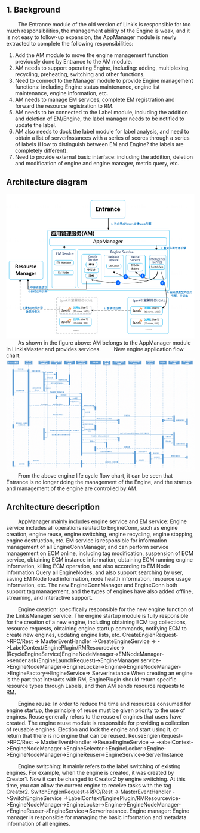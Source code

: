 ## 1. Background
&nbsp;&nbsp;&nbsp;&nbsp;&nbsp;&nbsp;&nbsp;&nbsp;The Entrance module of the old version of Linkis is responsible for too much responsibilities, the management ability of the Engine is weak, and it is not easy to follow-up expansion, the AppManager module is newly extracted to complete the following responsibilities:
1. Add the AM module to move the engine management function previously done by Entrance to the AM module.
2. AM needs to support operating Engine, including: adding, multiplexing, recycling, preheating, switching and other functions.
3. Need to connect to the Manager module to provide Engine management functions: including Engine status maintenance, engine list maintenance, engine information, etc.
4. AM needs to manage EM services, complete EM registration and forward the resource registration to RM.
5. AM needs to be connected to the Label module, including the addition and deletion of EM/Engine, the label manager needs to be notified to update the label.
6. AM also needs to dock the label module for label analysis, and need to obtain a list of serverInstances with a series of scores through a series of labels (How to distinguish between EM and Engine? the labels are completely different).
7. Need to provide external basic interface: including the addition, deletion and modification of engine and engine manager, metric query, etc.
## Architecture diagram
![AppManager03](/src/assets/docs/architecture/linkis_manager/app-manager-03.png)
&nbsp;&nbsp;&nbsp;&nbsp;&nbsp;&nbsp;&nbsp;&nbsp;As shown in the figure above: AM belongs to the AppManager module in LinkisMaster and provides services.
&nbsp;&nbsp;&nbsp;&nbsp;&nbsp;&nbsp;&nbsp;&nbsp;New engine application flow chart:
![AppManager02](/src/assets/docs/architecture/linkis_manager/app-manager-02.png)
&nbsp;&nbsp;&nbsp;&nbsp;&nbsp;&nbsp;&nbsp;&nbsp;From the above engine life cycle flow chart, it can be seen that Entrance is no longer doing the management of the Engine, and the startup and management of the engine are controlled by AM.
## Architecture description
&nbsp;&nbsp;&nbsp;&nbsp;&nbsp;&nbsp;&nbsp;&nbsp;AppManager mainly includes engine service and EM service:
Engine service includes all operations related to EngineConn, such as engine creation, engine reuse, engine switching, engine recycling, engine stopping, engine destruction, etc.
EM service is responsible for information management of all EngineConnManager, and can perform service management on ECM online, including tag modification, suspension of ECM service, obtaining ECM instance information, obtaining ECM running engine information, killing ECM operation, and also according to EM Node information Query all EngineNodes, and also support searching by user, saving EM Node load information, node health information, resource usage information, etc.
The new EngineConnManager and EngineConn both support tag management, and the types of engines have also added offline, streaming, and interactive support.

&nbsp;&nbsp;&nbsp;&nbsp;&nbsp;&nbsp;&nbsp;&nbsp;Engine creation: specifically responsible for the new engine function of the LinkisManager service. The engine startup module is fully responsible for the creation of a new engine, including obtaining ECM tag collections, resource requests, obtaining engine startup commands, notifying ECM to create new engines, updating engine lists, etc.
CreateEngienRequest->RPC/Rest -> MasterEventHandler ->CreateEngineService ->
->LabelContext/EnginePlugin/RMResourcevice->(RcycleEngineService)EngineNodeManager->EMNodeManager->sender.ask(EngineLaunchRequest)->EngineManager service->EngineNodeManager->EngineLocker->Engine->EngineNodeManager->EngineFactory=&gt;EngineService=&gt; ServerInstance
When creating an engine is the part that interacts with RM, EnginePlugin should return specific resource types through Labels, and then AM sends resource requests to RM.

&nbsp;&nbsp;&nbsp;&nbsp;&nbsp;&nbsp;&nbsp;&nbsp;Engine reuse: In order to reduce the time and resources consumed for engine startup, the principle of reuse must be given priority to the use of engines. Reuse generally refers to the reuse of engines that users have created. The engine reuse module is responsible for providing a collection of reusable engines. Election and lock the engine and start using it, or return that there is no engine that can be reused.
ReuseEngienRequest->RPC/Rest -> MasterEventHandler ->ReuseEngineService ->
->abelContext->EngineNodeManager->EngineSelector->EngineLocker->Engine->EngineNodeManager->EngineReuser->EngineService=>ServerInstance

&nbsp;&nbsp;&nbsp;&nbsp;&nbsp;&nbsp;&nbsp;&nbsp;Engine switching: It mainly refers to the label switching of existing engines. For example, when the engine is created, it was created by Creator1. Now it can be changed to Creator2 by engine switching. At this time, you can allow the current engine to receive tasks with the tag Creator2.
SwitchEngienRequest->RPC/Rest -> MasterEventHandler ->SwitchEngineService ->LabelContext/EnginePlugin/RMResourcevice->EngineNodeManager->EngineLocker->Engine->EngineNodeManager->EngineReuser->EngineService=>ServerInstance.
Engine manager: Engine manager is responsible for managing the basic information and metadata information of all engines.

